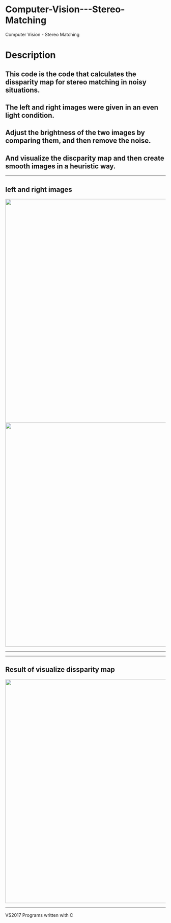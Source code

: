 # Computer-Vision---Stereo-Matching
Computer Vision - Stereo Matching

Description
===========
  
This code is the code that calculates the dissparity map for stereo matching in noisy situations.
----------------------------------------------
The left and right images were given in an even light condition.
---------------------------------------------
Adjust the brightness of the two images by comparing them, and then remove the noise.
-----------------------------------------------------------------
And visualize the discparity map and then create smooth images in a heuristic way.
---------------------------------------------------------------
  
<hr/>  
  
left and right images
-------------

<img width="700" src="https://user-images.githubusercontent.com/44941601/71890111-f2605680-3186-11ea-9bbc-ea6fde69db9a.png">  
<img width="700" src="https://user-images.githubusercontent.com/44941601/71890117-f42a1a00-3186-11ea-888d-ec6442cbbd8b.png">  

<hr/>  
<hr/>  

Result of visualize dissparity map
-------------

<img width="700" src="https://user-images.githubusercontent.com/44941601/71890119-f68c7400-3186-11ea-9ed3-23def10918ad.jpg">   


<hr/>  
VS2017  
Programs written with C

